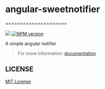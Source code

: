 # angular-sweetnotifier #
=====================

![](http://img.shields.io/badge/bower_module-v2.0.2-green.svg)
[![NPM version][npm-image]][npm-url]

A simple angular notifier


>For more Information: [documentation](http://leftstick.github.io/angular-sweetnotifier/)


## LICENSE ##

[MIT License](https://raw.githubusercontent.com/leftstick/angular-sweetnotifier/master/LICENSE)


[npm-url]: https://npmjs.org/package/angular-sweetnotifier
[npm-image]: https://badge.fury.io/js/angular-sweetnotifier.png
